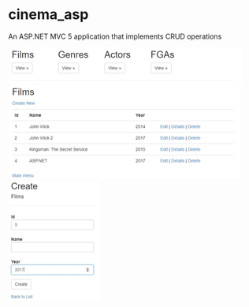 # cinema_asp
An ASP.NET MVC 5 application that implements CRUD operations

![Web-App UI](https://raw.githubusercontent.com/lion223/cinema_asp/master/UI1.jpg)
![Web-App UI](https://raw.githubusercontent.com/lion223/cinema_asp/master/UI2.jpg)
![Web-App UI](https://raw.githubusercontent.com/lion223/cinema_asp/master/UI3.jpg)